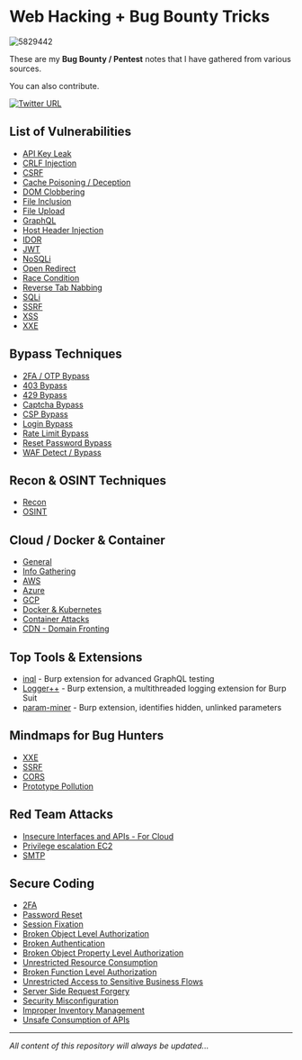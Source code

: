 # Web Hacking + Bug Bounty Tricks
![5829442](https://github.com/Mehdi0x90/Web_Hacking/assets/17106836/5ffcc3e2-3cc0-4327-b5f9-00c58f524c6b)

These are my **Bug Bounty / Pentest** notes that I have gathered from various sources. 

You can also contribute.

[![Twitter URL](https://img.shields.io/twitter/follow/mehdi0x90)](https://twitter.com/mehdi0x90)


## List of Vulnerabilities
* [API Key Leak](https://github.com/Mehdi0x90/Web_Hacking/blob/main/API%20Key%20Leak.md)
* [CRLF Injection](https://github.com/Mehdi0x90/Web_Hacking/blob/main/CRLF.md)
* [CSRF](https://github.com/Mehdi0x90/Web_Hacking/blob/main/CSRF.md)
* [Cache Poisoning / Deception](https://github.com/Mehdi0x90/Web_Hacking/blob/main/Cache%20Deception.md)
* [DOM Clobbering](https://github.com/Mehdi0x90/Web_Hacking/blob/main/Dom%20Clobbering.md)
* [File Inclusion](https://github.com/Mehdi0x90/Web_Hacking/blob/main/File%20Inclusion.md)
* [File Upload](https://github.com/Mehdi0x90/Web_Hacking/blob/main/File%20Upload.md)
* [GraphQL](https://github.com/Mehdi0x90/Web_Hacking/blob/main/GraphQL.md)
* [Host Header Injection](https://github.com/Mehdi0x90/Web_Hacking/blob/main/Host%20Header%20Injection.md)
* [IDOR](https://github.com/Mehdi0x90/Web_Hacking/blob/main/IDOR.md)
* [JWT](https://github.com/Mehdi0x90/Web_Hacking/blob/main/JWT.md)
* [NoSQLi](https://github.com/Mehdi0x90/Web_Hacking/blob/main/NoSQL%20Injection.md)
* [Open Redirect](https://github.com/Mehdi0x90/Web_Hacking/blob/main/Open%20Redirect.md)
* [Race Condition](https://github.com/Mehdi0x90/Web_Hacking/blob/main/Race%20Condition.md)
* [Reverse Tab Nabbing](https://github.com/Mehdi0x90/Web_Hacking/blob/main/Reverse%20Tab%20Nabbing.md)
* [SQLi](https://github.com/Mehdi0x90/Web_Hacking/blob/main/SQL%20Injection.md)
* [SSRF](https://github.com/Mehdi0x90/Web_Hacking/blob/main/SSRF.md)
* [XSS](https://github.com/Mehdi0x90/Web_Hacking/blob/main/XSS.md)
* [XXE](https://github.com/Mehdi0x90/Web_Hacking/blob/main/XXE.md)


## Bypass Techniques
* [2FA / OTP Bypass](https://github.com/Mehdi0x90/Web_Hacking/blob/main/2FA_OTP_Bypass.md)
* [403 Bypass](https://github.com/Mehdi0x90/Web_Hacking/blob/main/403%20Bypass.md)
* [429 Bypass](https://github.com/Mehdi0x90/Web_Hacking/blob/main/429%20Bypass.md)
* [Captcha Bypass](https://github.com/Mehdi0x90/Web_Hacking/blob/main/Captcha%20Bypass.md)
* [CSP Bypass](https://github.com/Mehdi0x90/Web_Hacking/blob/main/CSP%20Bypass.md)
* [Login Bypass](https://github.com/Mehdi0x90/Web_Hacking/blob/main/Login%20Bypass.md)
* [Rate Limit Bypass](https://github.com/Mehdi0x90/Web_Hacking/blob/main/Rate%20Limit%20Bypass.md)
* [Reset Password Bypass](https://github.com/Mehdi0x90/Web_Hacking/blob/main/Reset%20Password%20Bypass.md)
* [WAF Detect / Bypass](https://github.com/Mehdi0x90/Web_Hacking/blob/main/WAF%20Bypass.md)


## Recon & OSINT Techniques
* [Recon](https://github.com/Mehdi0x90/Web_Hacking/blob/main/Recon.md)
* [OSINT](https://github.com/Mehdi0x90/Web_Hacking/blob/main/OSINT.md)


## Cloud / Docker & Container
* [General](https://github.com/Mehdi0x90/Web_Hacking/blob/main/Cloud-General.md)
* [Info Gathering](https://github.com/Mehdi0x90/Web_Hacking/blob/main/Cloud%20-%20Info%20Gathering.md)
* [AWS](https://github.com/Mehdi0x90/Web_Hacking/blob/main/Cloud%20-%20AWS.md)
* [Azure](https://github.com/Mehdi0x90/Web_Hacking/blob/main/Cloud%20-%20Azure.md)
* [GCP](https://github.com/Mehdi0x90/Web_Hacking/blob/main/Cloud%20-%20GCP.md)
* [Docker & Kubernetes](https://github.com/Mehdi0x90/Web_Hacking/blob/main/Cloud%20-%20Docker%20%26%20Kubernetes.md)
* [Container Attacks](https://github.com/Mehdi0x90/Web_Hacking/blob/main/Container%20Attacks.md)
* [CDN - Domain Fronting](https://github.com/Mehdi0x90/Web_Hacking/blob/main/Cloud%20-%20CDN%20-%20Domain%20Fronting.md)


## Top Tools & Extensions
* [inql](https://github.com/doyensec/inql) - Burp extension for advanced GraphQL testing
* [Logger++](https://github.com/Mehdi0x90/Web_Hacking/blob/main/LoggerPlusPlus.md) - Burp extension, a multithreaded logging extension for Burp Suit
* [param-miner](https://github.com/PortSwigger/param-miner) - Burp extension, identifies hidden, unlinked parameters

## Mindmaps for Bug Hunters
* [XXE](mindmaps-pdf/XXE.pdf)
* [SSRF](mindmaps-pdf/SSRF.pdf)
* [CORS](mindmaps-pdf/CORS.pdf)
* [Prototype Pollution](mindmaps-pdf/Prototype%20Pollution.pdf)

## Red Team Attacks
* [Insecure Interfaces and APIs - For Cloud](https://github.com/Mehdi0x90/Web_Hacking/blob/main/Insecure%20Interfaces%20and%20APIs.md)
* [Privilege escalation EC2](https://github.com/Mehdi0x90/Web_Hacking/blob/main/Privilege%20escalation%20EC2.md)
* [SMTP](https://github.com/Mehdi0x90/Web_Hacking/blob/main/Red%20Team%20-%20SMTP.md)

## Secure Coding
* [2FA](https://github.com/Mehdi0x90/Web_Hacking/blob/main/Secure%20Coding%20-%202FA.md)
* [Password Reset](https://github.com/Mehdi0x90/Web_Hacking/blob/main/Secure%20Coding%20-%20Password%20Reset.md)
* [Session Fixation](https://github.com/Mehdi0x90/Web_Hacking/blob/main/Secure%20Coding%20-%20Session%20Fixation.md)
* [Broken Object Level Authorization](https://github.com/Mehdi0x90/Web_Hacking/blob/main/Secure%20Coding%20-%20Broken%20Object%20Level%20Authorization.md)
* [Broken Authentication](https://github.com/Mehdi0x90/Web_Hacking/blob/main/Secure%20Coding%20-%20Broken%20Authentication.md)
* [Broken Object Property Level Authorization](https://github.com/Mehdi0x90/Web_Hacking/blob/main/Secure%20Coding%20-%20Broken%20Object%20Property%20Level%20Authorization.md)
* [Unrestricted Resource Consumption](https://github.com/Mehdi0x90/Web_Hacking/blob/main/Secure%20Coding%20-%20Unrestricted%20Resource%20Consumption.md)
* [Broken Function Level Authorization](https://github.com/Mehdi0x90/Web_Hacking/blob/main/Secure%20Coding%20-%20Broken%20Function%20Level%20Authorization.md)
* [Unrestricted Access to Sensitive Business Flows](https://github.com/Mehdi0x90/Web_Hacking/blob/main/Secure%20Coding%20-%20Unrestricted%20Access%20to%20Sensitive%20Business%20Flows.md)
* [Server Side Request Forgery](https://github.com/Mehdi0x90/Web_Hacking/blob/main/Secure%20Coding%20-%20Server%20Side%20Request%20Forgery.md)
* [Security Misconfiguration](https://github.com/Mehdi0x90/Web_Hacking/blob/main/Secure%20Coding%20-%20Security%20Misconfiguration.md)
* [Improper Inventory Management](https://github.com/Mehdi0x90/Web_Hacking/blob/main/Secure%20Coding%20-%20Improper%20Inventory%20Management.md)
* [Unsafe Consumption of APIs](https://github.com/Mehdi0x90/Web_Hacking/blob/main/Secure%20Coding%20-%20Unsafe%20Consumption%20of%20APIs.md)

-----
*All content of this repository will always be updated...*
